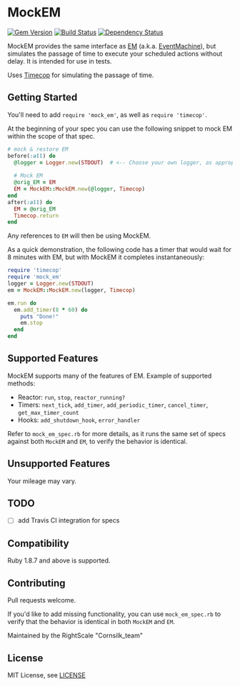 # MockEM
[![Gem Version](https://badge.fury.io/rb/mock_em.svg)](http://badge.fury.io/rb/mock_em)
[![Build Status](https://travis-ci.org/rightscale/mock_em.png)](https://travis-ci.org/rightscale/mock_em)
[![Dependency Status](https://gemnasium.com/rightscale/mock_em.svg)](https://gemnasium.com/rightscale/mock_em)

MockEM provides the same interface as [EM](https://github.com/eventmachine/eventmachine/) (a.k.a. [EventMachine](https://github.com/eventmachine/eventmachine/)), but simulates the passage of time to execute your 
scheduled actions without delay. It is intended for use in tests.

Uses [Timecop](https://github.com/travisjeffery/timecop) for simulating the passage of time.

## Getting Started
You'll need to add `require 'mock_em'`, as well as `require 'timecop'`.

At the beginning of your spec you can use the following snippet to mock EM within the scope of that spec.

```ruby
# mock & restore EM
before(:all) do
  @logger = Logger.new(STDOUT)  # <-- Choose your own logger, as appropriate
    
  # Mock EM
  @orig_EM = EM
  EM = MockEM::MockEM.new(@logger, Timecop)
end
after(:all) do
  EM = @orig_EM
  Timecop.return
end
```

Any references to `EM` will then be using MockEM.

As a quick demonstration, the following code has a timer that would wait for 8 minutes with EM, but with MockEM it completes instantaneously:
 
```ruby
require 'timecop'
require 'mock_em'
logger = Logger.new(STDOUT)
em = MockEM::MockEM.new(logger, Timecop)

em.run do
  em.add_timer(8 * 60) do
    puts "Done!"
    em.stop
  end
end    
```

## Supported Features
MockEM supports many of the features of EM. Example of supported methods:

  - Reactor: `run`, `stop`, `reactor_running?`
  - Timers: `next_tick`, `add_timer`, `add_periodic_timer`, `cancel_timer`, `get_max_timer_count`
  - Hooks: `add_shutdown_hook`, `error_handler`

Refer to `mock_em_spec.rb` for more details, as it runs the same set of specs against both `MockEM` and `EM`,
to verify the behavior is identical.

## Unsupported Features
Your mileage may vary.

## TODO
  - [ ] add Travis CI integration for specs

## Compatibility
Ruby 1.8.7 and above is supported.

## Contributing
Pull requests welcome.

If you'd like to add missing functionality, you can use `mock_em_spec.rb` to verify that the behavior is identical in both `MockEM` and `EM`. 

Maintained by the RightScale "Cornsilk_team"

## License
MIT License, see [LICENSE](LICENSE)
